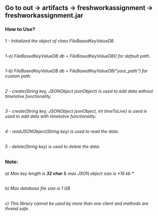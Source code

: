 
## Go to out -> artifacts -> freshworkassignment -> freshworkassignment.jar

### How to Use? 

###### 1 - Initialized the object of class FileBasedKeyValueDB.
######  1-a) FileBasedKeyValueDB db = FileBasedKeyValueDB() for default path.
######  1-b) FileBasedKeyValueDB db = FileBasedKeyValueDB("your_path") for custom path.
###### 2 - create(String key, JSONObject jsonObject) is used to add data without timetolive functionality.
###### 3 - create(String key, JSONObject jsonObject, int timeToLive) is used is used to add data with timetolive functionality.
###### 4 - readJSONObject(String key) is used to read the data.
###### 5 - delete(String key) is used to delete the data.

###  Note: 
###### a) Max key length is ***32 char*** & max JSON object size is *16 kb *
###### b) Max database file size is *1 GB*
###### c) This library cannot be used by more than one client and methods are thread safe.
